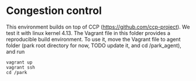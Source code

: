 # Congestion control

This environment builds on top of CCP (https://github.com/ccp-project). We test it with linux kernel 4.13. The Vagrant file in this folder
provides a reproducible build environment. To use it, move the Vagrant file to agent folder (park root directory for now, TODO update it,
and cd /park_agent), and run
```
vagrant up
vagrant ssh
cd /park
```
